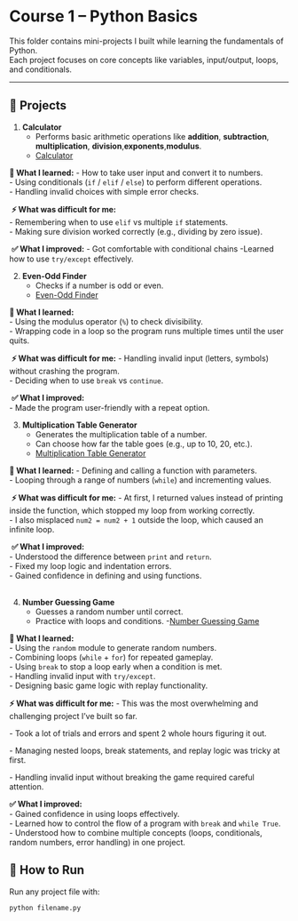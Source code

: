 # Course 1 – Python Basics

This folder contains mini-projects I built while learning the fundamentals of Python.  
Each project focuses on core concepts like variables, input/output, loops, and conditionals.

---

## 📂 Projects

1. **Calculator**  
   - Performs basic arithmetic operations like **addition**, **subtraction**, **multiplication**, **division**,**exponents**,**modulus**.
   - [Calculator](calculator.py)

   
‎**📝 What I learned:**
‎- How to take user input and convert it to numbers.  
‎- Using conditionals (`if` / `elif` / `else`) to perform different operations.  
‎- Handling invalid choices with simple error checks.  

‎
‎**⚡ What was difficult for me:**  
‎- Remembering when to use `elif` vs multiple `if` statements.  
‎- Making sure division worked correctly (e.g., dividing by zero issue).  

‎
‎**✅ What I improved:**
‎- Got comfortable with conditional chains
-Learned how to use `try/except` effectively.      



2. **Even-Odd Finder**  
   - Checks if a number is odd or even.
   - [Even-Odd Finder](even_odd_finder.py)


‎**📝 What I learned:**  
‎- Using the modulus operator (`%`) to check divisibility.  
‎- Wrapping code in a loop so the program runs multiple times until the user quits.  

‎
‎**⚡ What was difficult for me:** 
‎- Handling invalid input (letters, symbols) without crashing the program.  
‎- Deciding when to use `break` vs `continue`. 

‎
‎**✅ What I improved:**  
‎- Made the program user-friendly with a repeat option.  



3. **Multiplication Table Generator**  
   - Generates the multiplication table of a number.  
   - Can choose how far the table goes (e.g., up to 10, 20, etc.).
   - [Multiplication Table Generator](multiplication_table_generator.py)


‎**📝 What I learned:** 
‎- Defining and calling a function with parameters.  
‎- Looping through a range of numbers (`while`) and incrementing values.

‎
‎**⚡ What was difficult for me:** 
‎- At first, I returned values instead of printing inside the function, which stopped my loop from working correctly.  
‎- I also misplaced `num2 = num2 + 1` outside the loop, which caused an infinite loop. 

‎
‎**✅ What I improved:**  
‎- Understood the difference between `print` and `return`.  
‎- Fixed my loop logic and indentation errors.  
‎- Gained confidence in defining and using functions.  
‎


4. **Number Guessing Game** 
   - Guesses a random number until correct.  
   - Practice with loops and conditions.
   -[Number Guessing Game](number_guessing_game.py)


‎**📝 What I learned:**  
‎- Using the `random` module to generate random numbers.  
‎- Combining loops (`while` + `for`) for repeated gameplay.  
‎- Using `break` to stop a loop early when a condition is met.  
‎- Handling invalid input with `try/except`.  
‎- Designing basic game logic with replay functionality.
‎


‎**⚡ What was difficult for me:** 
‎- This was the most overwhelming and challenging project I’ve built so far.

‎- Took a lot of trials and errors and spent 2 whole hours figuring it out.

‎- Managing nested loops, break statements, and replay logic was tricky at first.

‎- Handling invalid input without breaking the game required careful attention.
‎


‎**✅ What I improved:**  
‎- Gained confidence in using loops effectively.  
‎- Learned how to control the flow of a program with `break` and `while True`.  
‎- Understood how to combine multiple concepts (loops, conditionals, random numbers, error handling) in one project.


## 🚀 How to Run

Run any project file with:  

```bash
python filename.py
